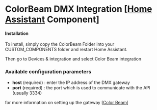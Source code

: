 # ColorBeam DMX Integration [[Home Assistant](https://www.home-assistant.io/) Component]

#### Installation

To install, simply copy the ColorBeam Folder into your CUSTOM_COMPONENTS folder and restart Home Assistant.

Then go to Devices & integration and select Color Beam integration

### Available configuration parameters

* **host** (required) : enter the IP address of the DMX gateway
* **port** (required) : the port which is used to communicate with the API (usually 3334)

for more information on setting up the gateway [[Color Beam](https://colorbeamlighting.com)]




